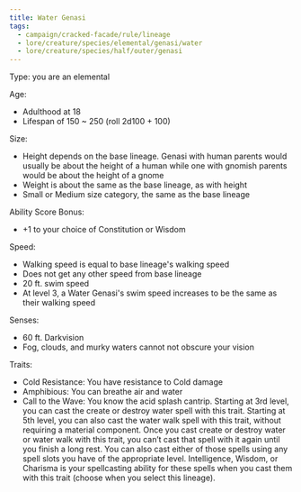 ```yaml
---
title: Water Genasi
tags:
  - campaign/cracked-facade/rule/lineage
  - lore/creature/species/elemental/genasi/water
  - lore/creature/species/half/outer/genasi
---
```


Type: you are an elemental

Age:

- Adulthood at 18
- Lifespan of 150 ~ 250 (roll 2d100 + 100)

Size:

- Height depends on the base lineage. Genasi with human parents would usually be about the height of a human while one with gnomish parents would be about the height of a gnome
- Weight is about the same as the base lineage, as with height
- Small or Medium size category, the same as the base lineage

Ability Score Bonus:

- +1 to your choice of Constitution or Wisdom

Speed:

- Walking speed is equal to base lineage's walking speed
- Does not get any other speed from base lineage
- 20 ft. swim speed
- At level 3, a Water Genasi's swim speed increases to be the same as their walking speed

Senses:

- 60 ft. Darkvision
- Fog, clouds, and murky waters cannot not obscure your vision

Traits:

- Cold Resistance: You have resistance to Cold damage
- Amphibious: You can breathe air and water
- Call to the Wave: You know the acid splash cantrip. Starting at 3rd level, you can cast the create or destroy water spell with this trait. Starting at 5th level, you can also cast the water walk spell with this trait, without requiring a material component. Once you cast create or destroy water or water walk with this trait, you can’t cast that spell with it again until you finish a long rest. You can also cast either of those spells using any spell slots you have of the appropriate level. Intelligence, Wisdom, or Charisma is your spellcasting ability for these spells when you cast them with this trait (choose when you select this lineage).
